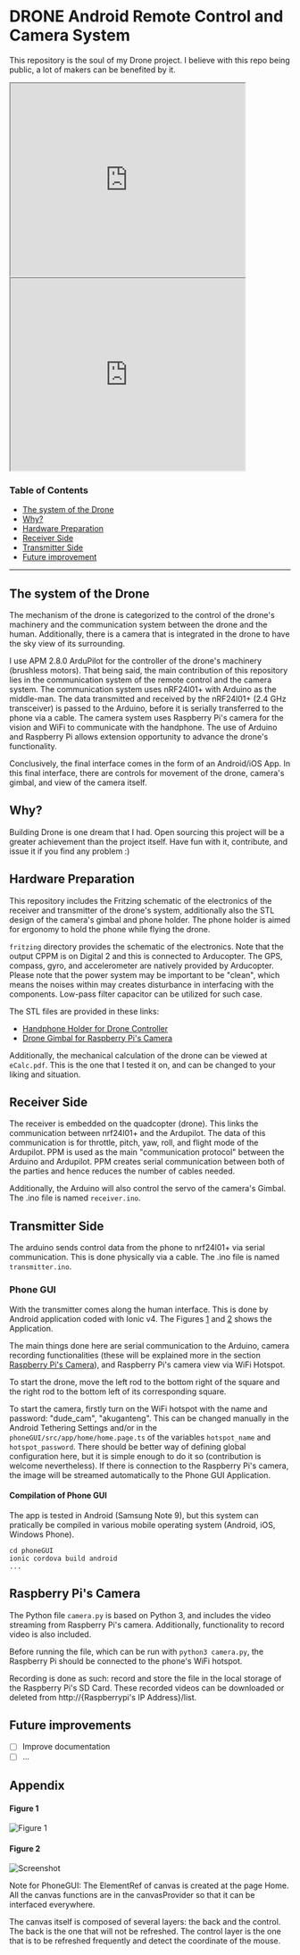# DRONE Android Remote Control and Camera System

This repository is the soul of my Drone project. I believe with this repo being public, a lot of makers can be benefited by it.

<iframe width="420" height="345" src="https://youtu.be/WT0v0gHLbD4">
</iframe>
<iframe width="420" height="345" src="https://youtu.be/DX2KouBjVM8">
</iframe>

### Table of Contents  
- [The system of the Drone](#the-system-of-the-drone)  
- [Why?](#why)
- [Hardware Preparation](#hardware-preparation)
- [Receiver Side](#receiver-side)
- [Transmitter Side](#transmitter-side)
- [Future improvement](#emphasis)  

---
## The system of the Drone
The mechanism of the drone is categorized to the control of the drone's machinery and the communication system between the drone and the human. Additionally, there is a camera that is integrated in the drone to have the sky view of its surrounding.

I use APM 2.8.0 ArduPilot for the controller of the drone's machinery (brushless motors). That being said, the main contribution of this repository lies in the communication system of the remote control and the camera system. The communication system uses nRF24l01+ with Arduino as the middle-man. The data transmitted and received by the nRF24l01+ (2.4 GHz transceiver) is passed to the Arduino, before it is serially transferred to the phone via a cable. The camera system uses Raspberry Pi's camera for the vision and WiFi to communicate with the handphone. The use of Arduino and Raspberry Pi allows extension opportunity to advance the drone's functionality.

Conclusively, the final interface comes in the form of an Android/iOS App. In this final interface, there are controls for movement of the drone, camera's gimbal, and view of the camera itself.


## Why?

Building Drone is one dream that I had. Open sourcing this project will be a greater achievement than the project itself. Have fun with it, contribute, and issue it if you find any problem :)

## Hardware Preparation
This repository includes the Fritzing schematic of the electronics of the receiver and transmitter of the drone's system, additionally also the STL design of the camera's gimbal and phone holder. The phone holder is aimed for ergonomy to hold the phone while flying the drone.

`fritzing` directory provides the schematic of the electronics. Note that the output CPPM is on Digital 2 and this is connected to Arducopter. The GPS, compass, gyro, and accelerometer are natively provided by Arducopter. Please note that the power system may be important to be "clean", which means the noises within may creates disturbance in interfacing with the components. Low-pass filter capacitor can be utilized for such case.

The STL files are provided in these links: 
- [Handphone Holder for Drone Controller](https://www.thingiverse.com/thing:4622739)
- [Drone Gimbal for Raspberry Pi's Camera](https://www.thingiverse.com/thing:4622738)

Additionally, the mechanical calculation of the drone can be viewed at `eCalc.pdf`. This is the one that I tested it on, and can be changed to your liking and situation.

## Receiver Side
The receiver is embedded on the quadcopter (drone). This links the communication between nrf24l01+ and the Ardupilot. The data of this communication is for throttle, pitch, yaw, roll, and flight mode of the Ardupilot. PPM is used as the main "communication protocol" between the Arduino and Ardupilot. PPM creates serial communication between both of the parties and hence reduces the number of cables needed. 

Additionally, the Arduino will also control the servo of the camera's Gimbal. The .ino file is named `receiver.ino`.

## Transmitter Side
The arduino sends control data from the phone to nrf24l01+ via serial communication. This is done physically via a cable. The .ino file is named `transmitter.ino`.

### Phone GUI
With the transmitter comes along the human interface. This is done by Android application coded with Ionic v4. The Figures [1](####figure-1) and [2](####figure-2) shows the Application.

The main things done here are serial communication to the Arduino, camera recording functionalities (these will be explained more in the section [Raspberry Pi's Camera](##raspberrypiscamera)), and Raspberry Pi's camera view via WiFi Hotspot.

To start the drone, move the left rod to the bottom right of the square and the right rod to the bottom left of its corresponding square.

To start the camera, firstly turn on the WiFi hotspot with the name and password: "dude_cam", "akuganteng". This can be changed manually in the Android Tethering Settings and/or in the `phoneGUI/src/app/home/home.page.ts` of the variables `hotspot_name` and `hotspot_password`. There should be better way of defining global configuration here, but it is simple enough to do it so (contribution is welcome nevertheless). If there is connection to the Raspberry Pi's camera, the image will be streamed automatically to the Phone GUI Application.

#### Compilation of Phone GUI
The app is tested in Android (Samsung Note 9), but this system can pratically be compiled in various mobile operating system (Android, iOS, Windows Phone).

```
cd phoneGUI
ionic cordova build android
...
```

## Raspberry Pi's Camera
The Python file `camera.py` is based on Python 3, and includes the video streaming from Raspberry Pi's camera. Additionally, functionality to record video is also included.

Before running the file, which can be run with `python3 camera.py`, the Raspberry Pi should be connected to the phone's WiFi hotspot.

Recording is done as such: record and store the file in the local storage of the Raspberry Pi's SD Card. These recorded videos can be downloaded or deleted from http://{Raspberrypi's IP Address}/list.

## Future improvements
- [ ] Improve documentation
- [ ] ...

## Appendix
#### Figure 1
![Figure 1](./assets/fig1.png)
#### Figure 2
![Screenshot](./assets/fig2.png)

Note for PhoneGUI:
The ElementRef of canvas is created at the page Home. All the canvas functions are in the canvasProvider so that it can be interfaced everywhere.

The canvas itself is composed of several layers: the back and the control. The back is the one that will not be refreshed. The control layer is the one that is to be refreshed frequently and detect the coordinate of the mouse.